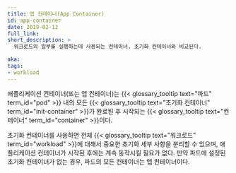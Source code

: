 ```yaml
---
title: 앱 컨테이너(App Container)
id: app-container
date: 2019-02-12
full_link:
short_description: >
  워크로드의 일부를 실행하는데 사용되는 컨테이너. 초기화 컨테이너와 비교된다.

aka:
tags:
- workload
---
```

 애플리케이션 컨테이너(또는 앱 컨테이너)는 {{< glossary_tooltip text="파드" term_id="pod" >}} 내의 모든 {{< glossary_tooltip text="초기화 컨테이너" term_id="init-container" >}}가 완료된 후 시작되는  {{< glossary_tooltip text="컨테이너" term_id="container" >}}이다.

<!--more-->

초기화 컨테이너를 사용하면 전체
{{< glossary_tooltip text="워크로드" term_id="workload" >}}에 대해서 중요한 초기화 세부 사항을 분리할 수 있으며, 애플리케이션
컨테이너가 시작된 후에는 계속 동작시킬 필요가 없다.
만약 파드에 설정된 초기화 컨테이너가 없는 경우, 파드의 모든 컨테이너는 앱 컨테이너이다.
